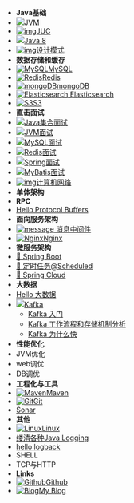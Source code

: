 - **Java基础**
- [![](https://icongr.am/simple/oracle.svg?size=25&color=231c82&colored=false)JVM](java/JVM/readJVM.md)
- [![img](https://icongr.am/fontawesome/expeditedssl.svg?size=25&color=f23131)JUC](java/JUC/readJUC.md)
- [![](https://icongr.am/devicon/java-original.svg?size=25&color=f23131)Java 8](java/Java8.md)
- [![img](https://icongr.am/entypo/address.svg?size=25&color=074ca6)设计模式](design-pattern/readDisignPattern.md)
- **数据存储和缓存**
- [![MySQL](https://icongr.am/devicon/mysql-original.svg?&size=25)MySQL](data-store/MySQL/readMySQL.md)
- [![Redis](https://icongr.am/devicon/redis-original.svg?size=25)Redis](data-store/Redis/2.readRedis.md)
- [![mongoDB](https://icongr.am/devicon/mongodb-original.svg?&size=25)mongoDB]( https://redis.io/ )
- [![ **Elasticsearch** ](https://icongr.am/simple/elasticsearch.svg?&size=20) Elasticsearch]( https://redis.io/ )
- [![S3](https://icongr.am/devicon/amazonwebservices-original.svg?&size=25)S3]( https://aws.amazon.com/cn/s3/ )
- **直击面试**
- [![](https://icongr.am/material/basket.svg?size=25)Java集合面试](interview/Collections-FAQ.md)
- [![](https://icongr.am/devicon/java-plain-wordmark.svg?size=25)JVM面试](interview/JVM-FAQ.md)
- [![](https://icongr.am/devicon/mysql-original-wordmark.svg?size=25)MySQL面试](interview/MySQL-FAQ.md)
- [![](https://icongr.am/devicon/redis-original-wordmark.svg?size=25)Redis面试](interview/Redis-FAQ.md)
- [![](https://icongr.am/jam/leaf.svg?size=25&color=00FF00)Spring面试](interview/Spring-FAQ.md)
- [![](https://icongr.am/simple/bower.svg?size=25)MyBatis面试](interview/MyBatis-FAQ.md)
- [![img](https://icongr.am/entypo/network.svg?size=25&color=6495ED)计算机网络](interview/Network-FAQ.md)
- **单体架构**
- **RPC**
- [Hello Protocol Buffers](rpc/Hello-Protocol-Buffers.md)
- **面向服务架构**
- [![message](https://icongr.am/clarity/email.svg?&size=16) 消息中间件](message-queue/readMQ.md)
- [![Nginx](https://icongr.am/devicon/nginx-original.svg?&size=16)Nginx](nginx/nginx.md)
- **微服务架构**
- [🍃 Spring Boot](springboot/Hello-SpringBoot.md)
- [🍃 定时任务@Scheduled](springboot/Spingboot定时任务@Scheduled.md)
- [🍃 Spring Cloud](https://spring.io/projects/spring-cloud)
- **大数据**
- [Hello 大数据](big-data/Hello-BigData.md)
- [![](https://icongr.am/simple/apachekafka.svg?size=25&color=121417&colored=false)Kafka](message-queue/Kafka/readKafka.md)
  - [Kafka 入门](message-queue/Kafka/Hello-Kafka.md)
  - [Kafka 工作流程和存储机制分析](message-queue/Kafka/Kafka-Workflow.md)
  - [Kafka 为什么快](message-queue/Kafka/Kafka高效读写数据的原因.md)
- **性能优化**
- JVM优化
- web调优
- DB调优
- **工程化与工具**
- [![Maven](https://icongr.am/devicon//fontawesome/maxcdn.svg?&size=16)Maven](logging/logback简单使用.md)
- [![Git](https://icongr.am/devicon/git-original.svg?&size=16)Git](logging/logback简单使用.md)
- [Sonar](https://www.sonarqube.org/)
- **其他**
- [![Linux](https://icongr.am/devicon/linux-original.svg?&size=16)Linux](linux/linux.md)
- [缕清各种Java Logging](logging/Java-Logging.md)
- [hello logback](logging/logback简单使用.md)
- SHELL
- TCP与HTTP
- **Links**
- [![Github](https://icongram.jgog.in/simple/github.svg?color=808080&size=16)Github](https://github.com/jhildenbiddle/docsify-tabs)
- [![Blog](https://icongr.am/simple/aboutme.svg?colored&size=16)My Blog](https://www.lazyegg.net)